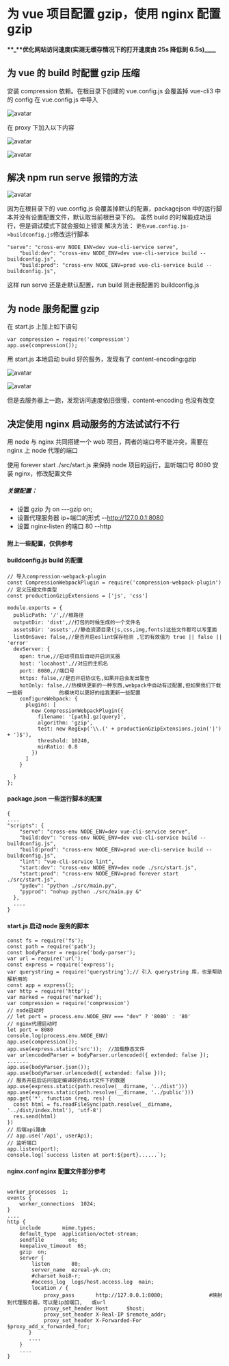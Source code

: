# 为 vue 项目配置 gzip，使用 nginx 配置 gzip

#### **\_**优化网站访问速度(实测无缓存情况下的打开速度由 25s 降低到 6.5s)\_\_\_\_

## 为 vue 的 build 时配置 gzip 压缩

安装 compression 依赖。在根目录下创建的 vue.config.js 会覆盖掉 vue-cli3 中的 config
在 vue.config.js 中导入

![avatar](../../../mds/tech/2/1.bmp)

在 proxy 下加入以下内容

![avatar](../../../mds/tech/2/2.bmp)

![avatar](../../../mds/tech/2/3.bmp)

## 解决 npm run serve 报错的方法

![avatar](../../../mds/tech/2/4.bmp)

因为在根目录下的 vue.config.js 会覆盖掉默认的配置，packagejson 中的运行脚本并没有设置配置文件，默认取当前根目录下的。
虽然 build 的时候能成功运行，但是调试模式下就会报如上错误
解决方法：
`更名vue.config.js->buildconfig.js`修改运行脚本

```
"serve": "cross-env NODE_ENV=dev vue-cli-service serve",
    "build:dev": "cross-env NODE_ENV=dev vue-cli-service build --buildconfig.js",
    "build:prod": "cross-env NODE_ENV=prod vue-cli-service build --buildconfig.js",
```

这样 run serve 还是走默认配置，run build 则走我配置的 buildconfig.js

## 为 node 服务配置 gzip

在 start.js 上加上如下语句

```
var compression = require('compression')
app.use(compression());
```

用 start.js 本地启动 build 好的服务，发现有了 content-encoding:gzip

![avatar](../../../mds/tech/2/5.bmp)

![avatar](../../../mds/tech/2/6.bmp)

但是去服务器上一跑，发现访问速度依旧很慢，content-encoding 也没有改变

## 决定使用 nginx 启动服务的方法试试行不行

用 node 与 nginx 共同搭建一个 web 项目，两者的端口号不能冲突，需要在 nginx 上 node 代理的端口

使用 forever start ./src/start.js 来保持 node 项目的运行，监听端口号 8080
安装 nginx，修改配置文件

##### 关键配置：

- 设置 gzip 为 on ---gzip on;
- 设置代理服务器 ip+端口的形式 --http://127.0.0.1:8080
- 设置 nginx-listen 的端口 80 --http

#### 附上一些配置，仅供参考

#### buildconfig.js build 的配置

```
// 导入compression-webpack-plugin
const CompressionWebpackPlugin = require('compression-webpack-plugin')
// 定义压缩文件类型
const productionGzipExtensions = ['js', 'css']

module.exports = {
  publicPath: '/',//根路径
  outputDir: 'dist',//打包的时候生成的一个文件名
  assetsDir: 'assets',//静态资源目录(js,css,img,fonts)这些文件都可以写里面
  lintOnSave: false,//是否开启eslint保存检测 ,它的有效值为 true || false || 'error'
  devServer: {
    open: true,//启动项目后自动开启浏览器
    host: 'locahost',//对应的主机名
    port: 8080,//端口号
    https: false,//是否开启协议名,如果开启会发出警告
    hotOnly: false,//热模块更新的一种东西,webpack中自动有过配置,但如果我们下载一些新            的模块可以更好的给我更新一些配置
    configureWebpack: {
      plugins: [
        new CompressionWebpackPlugin({
          filename: '[path].gz[query]',
          algorithm: 'gzip',
          test: new RegExp('\\.(' + productionGzipExtensions.join('|') + ')$'),
          threshold: 10240,
          minRatio: 0.8
        })
      ]
    }

  }
};

```

#### package.json 一些运行脚本的配置

```
{
....
"scripts": {
    "serve": "cross-env NODE_ENV=dev vue-cli-service serve",
    "build:dev": "cross-env NODE_ENV=dev vue-cli-service build --buildconfig.js",
    "build:prod": "cross-env NODE_ENV=prod vue-cli-service build --buildconfig.js",
    "lint": "vue-cli-service lint",
    "start:dev": "cross-env NODE_ENV=dev node ./src/start.js",
    "start:prod": "cross-env NODE_ENV=prod forever start ./src/start.js",
    "pydev": "python ./src/main.py",
    "pyprod": "nohup python ./src/main.py &"
  },
  ....
}
```

#### start.js 启动 node 服务的脚本

```
const fs = require('fs');
const path = require('path');
const bodyParser = require('body-parser');
var url = require('url');
const express = require('express');
var querystring = require('querystring');// 引入 querystring 库，也是帮助解析用的
const app = express();
var http = require('http');
var marked = require('marked');
var compression = require('compression')
// node启动时
// let port = process.env.NODE_ENV === "dev" ? '8080' : '80'
// nginx代理启动时
let port = 8080
console.log(process.env.NODE_ENV)
app.use(compression());
app.use(express.static('src'));  //加载静态文件
var urlencodedParser = bodyParser.urlencoded({ extended: false });
.......
app.use(bodyParser.json());
app.use(bodyParser.urlencoded({ extended: false }));
// 服务开启后访问指定编译好的dist文件下的数据
app.use(express.static(path.resolve(__dirname, '../dist')))
app.use(express.static(path.resolve(__dirname, '../public')))
app.get('*', function (req, res) {
  const html = fs.readFileSync(path.resolve(__dirname, '../dist/index.html'), 'utf-8')
  res.send(html)
})
// 后端api路由
// app.use('/api', userApi);
// 监听端口
app.listen(port);
console.log(`success listen at port:${port}......`);
```

#### nginx.conf nginx 配置文件部分参考

```

worker_processes  1;
events {
    worker_connections  1024;
}
....
http {
    include       mime.types;
    default_type  application/octet-stream;
    sendfile        on;
    keepalive_timeout  65;
    gzip  on;
    server {
        listen       80;
        server_name  ezreal-yk.cn;
        #charset koi8-r;
        #access_log  logs/host.access.log  main;
        location / {
            proxy_pass       http://127.0.0.1:8080;               #映射到代理服务器，可以是ip加端口,   或url
            proxy_set_header Host      $host;
            proxy_set_header X-Real-IP $remote_addr;
            proxy_set_header X-Forwarded-For $proxy_add_x_forwarded_for;
       }
       ....
    }
    ....
}
```
